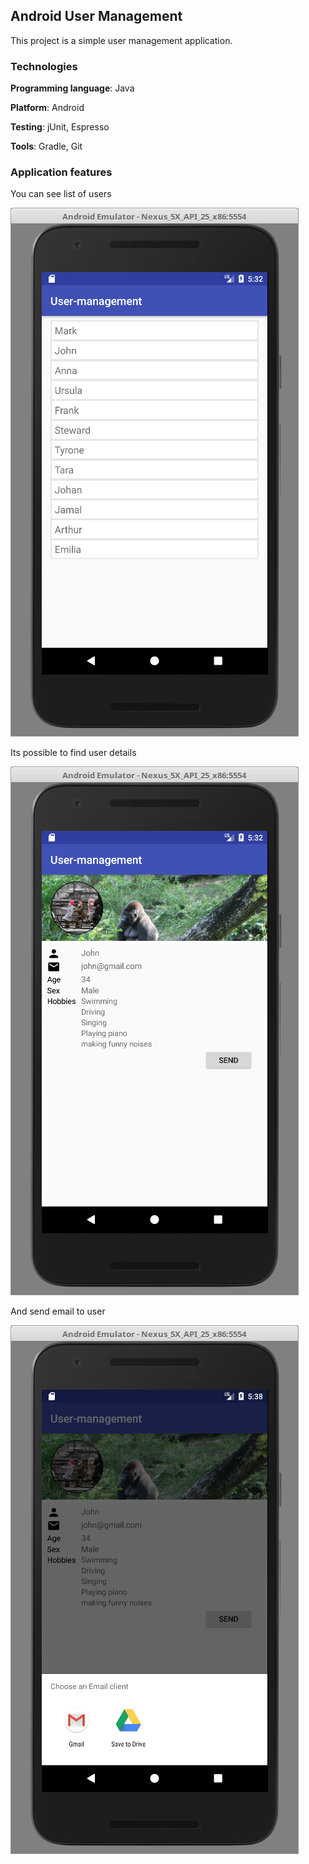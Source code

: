Android User Management
----------------------

This project is a simple user management application.

### Technologies

**Programming language**: Java

**Platform**: Android

**Testing**: jUnit, Espresso

**Tools**: Gradle, Git

### Application features

You can see list of users

![List of users](https://raw.githubusercontent.com/tetiana-horobets/android-user-management/master/screens/list.png)

Its possible to find user details

![Multiple options](https://raw.githubusercontent.com/tetiana-horobets/android-user-management/master/screens/details.png)

And send email to user

![Multiple options](https://raw.githubusercontent.com/tetiana-horobets/android-user-management/master/screens/email.png)
